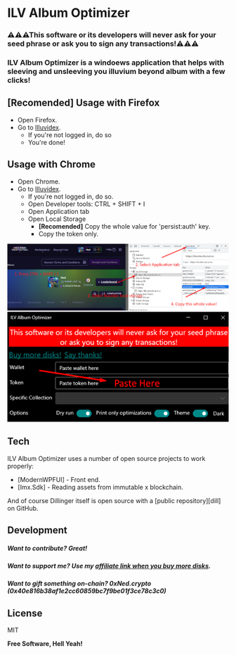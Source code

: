 ﻿# ILV Album Optimizer
### ⚠⚠⚠This software or its developers will never ask for your seed phrase or ask you to sign any transactions!⚠⚠⚠
### ILV Album Optimizer is a windoews application that helps with sleeving and unsleeving you illuvium beyond album with a few clicks!

## **[Recomended]** Usage with Firefox

- Open Firefox.
- Go to [Illuvidex].
  - If you're not logged in, do so
  - You're done!

## Usage with Chrome

- Open Chrome.
- Go to [Illuvidex].
  - If you're not logged in, do so.
  - Open Developer tools: CTRL + SHIFT + I
  - Open Application tab
  - Open Local Storage
    - **[Recomended]** Copy the whole value for 'persist:auth' key.
    - Copy the token only.
	
![Alt text](Tutorial/GetTokenFromChromeTutorial1.png)
![Alt text](Tutorial/GetTokenFromChromeTutorial2.png)

## Tech

ILV Album Optimizer uses a number of open source projects to work properly:

- [ModernWPFUI] - Front end.
- [Imx.Sdk] - Reading assets from immutable x blockchain.

And of course Dillinger itself is open source with a [public repository][dill]
 on GitHub.

## Development

##### Want to contribute? Great!
##### Want to support me? Use my [affiliate link when you buy more disks](http://link.illuvium.io/Ned).
##### Want to gift something on-chain? 0xNed.crypto (0x40e816b38af1e2cc60859bc7f9be01f3ce78c3c0)

## License

MIT

**Free Software, Hell Yeah!**

[//]: # (References)
   [Illuvidex]: <https://illuvidex.illuvium.io/>
   [Affiliate]: <http://link.illuvium.io/Ned>
